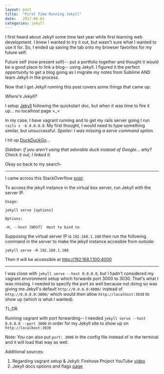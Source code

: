 ```yaml
---
layout: post
title:  "First Time Running Jekyll"
date:   2017-06-01
categories: jekyll
---
```


I first heard about Jekyll some time last year while first learning web development. I knew I wanted to try it out, but wasn't sure what I wanted to use it for. So, I ended up saving the tab onto my browser favorites for my future self.

Future self (now present self)-- put a portfolio together and thought it would be a good place to link a blog-- using Jekyll. I figured it the perfect opportunity to get a blog going as I migrate my notes from Sublime AND learn Jekyll in the process. 

Now that I got Jekyll running this post covers some things that came up:  

*Where's Jekyll?*

I setup [Jekyll](https://jekyllrb.com/docs/quickstart/) following the quickstart doc, but when it was time to fire it up... no localhost page >_<

In my case, I have vagrant running and to get my rails server going I run `rails s -b 0.0.0.0`. My first thought, I would need to type something similar, but unsuccessful. *Spoiler: I was missing a serve command option.*

I hit up [DuckDuckGo](https://duckduckgo.com/)...  

*Sidebar: if you aren't using that adorable duck instead of Google... why? Check it out, I linked it.*

Okay so back to my search-

- - -  

I came across this StackOverflow [post](https://stackoverflow.com/questions/41619011/how-to-run-jekyll-on-a-virtual-box-server):
 
  To access the jekyll instance in the virtual box server, run Jekyll with the server IP.
  ```
  Usage:

  jekyll serve [options]

  Options:

  -H, --host [HOST]  Host to bind to
  ```
  Supposing the virtual server IP is `192.168.1.100` then run the following command in the server to make the jekyll instance accesible from outside:

  `jekyll serve -H 192.168.1.100`

  Then it will be accessible at http://192.168.1.100:4000  

- - -  

I was close with `jekyll serve --host 0.0.0.0`, but I hadn't considered my vagrant environment setup which forwards port 3000 to 3030. That's what I was missing. I needed to specify the port as well because not doing so was giving me Jekyll's default `http://0.0.0.0:4000/` instead of `http://0.0.0.0:3000/` which would then allow `http://localhost:3030` to show up (which is what I wanted).  


TL;DR  

Running vagrant with port forwarding-- I needed `jekyll serve --host 0.0.0.0 --port 3000` in order for my Jekyll site to show up on `http://localhost:3030`  


Note: You can also put `port: 3000` in the config file instead of in the terminal and it will load that way as well. 

Additional sources:
  1. Regarding vagrant setup & Jekyll: Firehose Project YouTube [video](https://www.youtube.com/watch?v=XoqQQe8Qq1k) 
  2. Jekyll docs options and flags [page](https://jekyllrb.com/docs/configuration/)


  